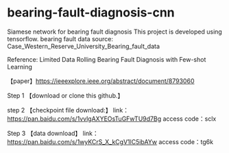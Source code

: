 # bearing-fault-diagnosis-cnn
Siamese network for bearing fault diagnosis
This project is developed using tensorflow. 
bearing fault data source: Case_Western_Reserve_University_Bearing_fault_data 

Reference: Limited Data Rolling Bearing Fault Diagnosis with Few-shot Learning

【paper】https://ieeexplore.ieee.org/abstract/document/8793060

Step 1
【download or clone this github.】

step 2
【checkpoint file download:】
link：https://pan.baidu.com/s/1vvlgAXYEOsTuGFwTU9d7Bg 
access code：sclx

Step 3
【data download】
link：https://pan.baidu.com/s/1wyKCrS_X_kCgV1lC5ibAYw 
access code：tg6k
